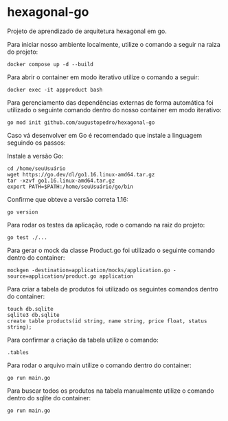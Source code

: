 # hexagonal-go
Projeto de aprendizado de arquitetura hexagonal em go.

Para iniciar nosso ambiente localmente, utilize o comando a seguir na raiza do projeto:
```
docker compose up -d --build
```

Para abrir o container em modo iterativo utilize o comando a seguir:
```
docker exec -it appproduct bash
```

Para gerenciamento das dependências externas de forma automática foi utilizado o seguinte comando dentro do nosso container em modo iterativo:
```
go mod init github.com/augustopedro/hexagonal-go
```

Caso vá desenvolver em Go é recomendado que instale a linguagem seguindo os passos:

Instale a versão Go:
```
cd /home/seuUsuário
wget https://go.dev/dl/go1.16.linux-amd64.tar.gz
tar -xzvf go1.16.linux-amd64.tar.gz
export PATH=$PATH:/home/seuUsuário/go/bin
```

Confirme que obteve a versão correta 1.16:
```
go version
```

Para rodar os testes da aplicação, rode o comando na raiz do projeto:
```
go test ./...
```

Para gerar o mock da classe Product.go foi utilizado o seguinte comando dentro do container:
```
mockgen -destination=application/mocks/application.go -source=application/product.go application
```
Para criar a tabela de produtos foi utilizado os seguintes comandos dentro do container:
```
touch db.sqlite
sqlite3 db.sqlite
create table products(id string, name string, price float, status string);
```

Para confirmar a criação da tabela utilize o comando:
```
.tables
```

Para rodar o arquivo main utilize o comando dentro do container:
```
go run main.go
```

Para buscar todos os produtos na tabela manualmente utilize o comando dentro do sqlite do container:
```
go run main.go
```